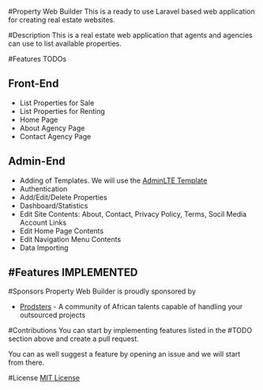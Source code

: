 #Property Web Builder
This is a ready to use Laravel based web application for creating real estate websites.

#Description
This is a real estate web application that agents and agencies can use to list available properties.

#Features TODOs

Front-End
---------
- List Properties for Sale
- List Properties for Renting
- Home Page
- About Agency Page
- Contact Agency Page

Admin-End
---------
- Adding of Templates. We will use the [AdminLTE Template](https://github.com/almasaeed2010/AdminLTE)
- Authentication
- Add/Edit/Delete Properties 
- Dashboard/Statistics
- Edit Site Contents: About, Contact, Privacy Policy, Terms, Socil Media Account Links
- Edit Home Page Contents
- Edit Navigation Menu Contents
- Data Importing


#Features IMPLEMENTED
- 

#Sponsors
Property Web Builder is proudly sponsored by

- [Prodsters](https://prodsters.com) - A community of African talents capable of handling your outsourced projects

#Contributions
You can start by implementing features listed in the #TODO section above and create a pull request. 

You can as well suggest a feature by opening an issue and we will start from there.


#License
[MIT License](https://opensource.org/licenses/MIT)  



